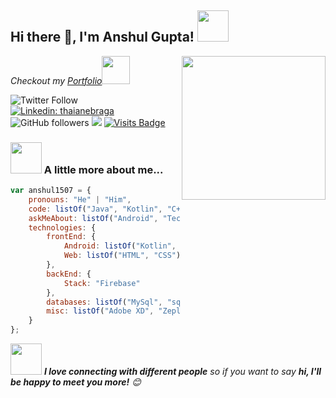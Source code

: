 

<!--
**Anshul1507/Anshul1507** is a ✨ _special_ ✨ repository because its `README.md` (this file) appears on your GitHub profile.

Here are some ideas to get you started:

- 🔭 I’m currently working on ...
- 🌱 I’m currently learning ...
- 👯 I’m looking to collaborate on ...
- 🤔 I’m looking for help with ...
- 💬 Ask me about ...
- 📫 How to reach me: ...
- 😄 Pronouns: ...
- ⚡ Fun fact: ...
-->
<!-- ![Github-Stats](https://github-readme-stats.vercel.app/api?username=Anshul1507&show_icons=true) -->


<h2>Hi there 👋, I'm Anshul Gupta! <img src="https://media.giphy.com/media/BgXCo6w7Kslaw/giphy.gif" width="50"></h2>
<img align='right' src="https://media.giphy.com/media/RM0Csu9TY1yqyyqvwR/giphy.gif" width="230">
<p><em>Checkout my <a href="http://anshul1507.tech/">Portfolio</a><img src="https://media.giphy.com/media/3oFzm4W5S8U6VDnBdK/giphy.gif" width="45"> 
</em></p>

![Twitter Follow](https://img.shields.io/twitter/follow/thenoobydev?label=Follow)
[![Linkedin: thaianebraga](https://img.shields.io/badge/-anshul1507-blue?style=flat-square&logo=Linkedin&logoColor=white&link=https://www.linkedin.com/in/anshul1507/)](https://www.linkedin.com/in/anshul1507/)
![GitHub followers](https://img.shields.io/github/followers/anshul1507?label=Follow&style=social)
![](https://visitor-badge.glitch.me/badge?page_id=anshul1507)
[![Visits Badge](https://badges.pufler.dev/visits/anshul1507/anshul1507)](https://badges.pufler.dev)
<!-- <img src="https://komarev.com/ghpvc/?username=Anshul1507" alt="Anshul1507" /> </p> -->

### <img src="https://media.giphy.com/media/wtgpiXTZKOyTS/giphy.gif" width="50"> A little more about me...  

```javascript
var anshul1507 = {
    pronouns: "He" | "Him",
    code: listOf("Java", "Kotlin", "C++", "HTML", "CSS", "sqlite"),
    askMeAbout: listOf("Android", "Tech", "Competitive programming", "Motivation"),
    technologies: {
        frontEnd: {
            Android: listOf("Kotlin", "Java", "Dart"),
            Web: listOf("HTML", "CSS")
        },
        backEnd: {
            Stack: "Firebase"
        },
        databases: listOf("MySql", "sqlite", "Firebase", "mongo"),
        misc: listOf("Adobe XD", "Zeplin", "Figma", "Jenkins", "Socket.IO", "GCP")
    }
};
```

<img src="https://media.giphy.com/media/RLJlww7swF5i1dD0gm/giphy.gif" width="50"> <em><b>I love connecting with different people</b> so if you want to say <b>hi, I'll be happy to meet you more!</b> 😊</em>

